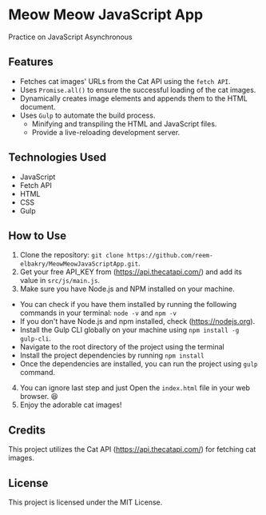 # Meow Meow JavaScript App
Practice on JavaScript Asynchronous 

## Features
- Fetches cat images' URLs from the Cat API using the `fetch API`.
- Uses `Promise.all()` to ensure the successful loading of the cat images.
- Dynamically creates image elements and appends them to the HTML document.
- Uses `Gulp` to automate the build process. 
    - Minifying and transpiling the HTML and JavaScript files. 
    - Provide a live-reloading development server.

## Technologies Used
- JavaScript
- Fetch API
- HTML
- CSS
- Gulp

## How to Use
1. Clone the repository: `git clone https://github.com/reem-elbakry/MeowMeowJavaScriptApp.git`.
2. Get your free API_KEY from (https://api.thecatapi.com/) and add its value in `src/js/main.js`.
3. Make sure you have Node.js and NPM installed on your machine. 
- You can check if you have them installed by running the following commands in your terminal:
   `node -v` and `npm -v`
- If you don't have Node.js and npm installed, check (https://nodejs.org).
- Install the Gulp CLI globally on your machine using `npm install -g gulp-cli`.
- Navigate to the root directory of the project using the terminal 
- Install the project dependencies by running `npm install`
- Once the dependencies are installed, you can run the project using `gulp` command.
4. You can ignore last step and just Open the `index.html` file in your web browser. :laughing:
4. Enjoy the adorable cat images!

## Credits
This project utilizes the Cat API (https://api.thecatapi.com/) for fetching cat images.

## License
This project is licensed under the MIT License.
